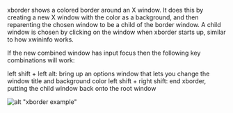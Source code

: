 xborder shows a colored border around an X window. It does this by creating a new X window with the color as a background, and then reparenting the chosen window to be a child of the border window. A child window is chosen by clicking on the window when xborder starts up, similar to how xwininfo works.

If the new combined window has input focus then the following key combinations will work:

left shift + left alt: bring up an options window that lets you change the window title and background color
left shift + right shift: end xborder, putting the child window back onto the root window

![alt "xborder example"](https://raw.githubusercontent.com/kazzmir/xborder/master/screen1.png)
